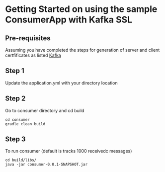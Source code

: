 # Getting Started on using the sample ConsumerApp with Kafka SSL 

## Pre-requisites 

Assuming you have completed the steps for generation of server and client certfificates
as listed 
[Kafka](https://github.com/SyedAhmed2019/kafka)


## Step 1 

Update the application.yml with your <clientssl> directory location

## Step 2 
Go to  consumer directory and cd build 
```
cd consumer
gradle clean build 
```

## Step 3
To run consumer (default is tracks 1000 receivedc messages)
```
cd build/libs/
java -jar consumer-0.0.1-SNAPSHOT.jar 
```



